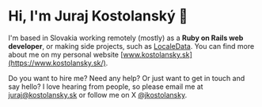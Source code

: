 # Hi, I'm Juraj Kostolanský 👋

I'm based in Slovakia working remotely (mostly) as a **Ruby on Rails web developer**,
or making side projects, such as [LocaleData](https://www.localedata.com/). You can find more
about me on my personal website [www.kostolansky.sk](https://www.kostolansky.sk/).

Do you want to hire me? Need any help? Or just want to get in touch and say hello?
I love hearing from people, so please email me at [juraj@kostolansky.sk](mailto:juraj@kostolansky.sk)
or follow me on X [@jkostolansky](https://twitter.com/jkostolansky).
